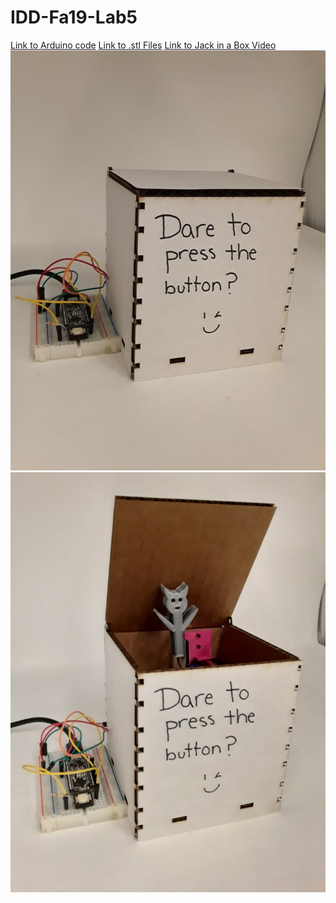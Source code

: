 # IDD-Fa19-Lab5

[Link to Arduino code](JackInABox.ino)
[Link to .stl Files](JackInABox.stl)
[Link to Jack in a Box Video](BoxVideo_Muted.mp4)
![](ClosedBox.jpeg)
![](OpenBox.jpeg)
